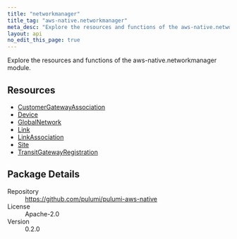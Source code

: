 ```yaml
---
title: "networkmanager"
title_tag: "aws-native.networkmanager"
meta_desc: "Explore the resources and functions of the aws-native.networkmanager module."
layout: api
no_edit_this_page: true
---
```


<!-- WARNING: this file was generated by Pulumi Docs Generator. -->
<!-- Do not edit by hand unless you're certain you know what you are doing! -->

Explore the resources and functions of the aws-native.networkmanager module.

<h2 id="resources">Resources</h2>
<ul class="api">
    <li><a href="customergatewayassociation" title="CustomerGatewayAssociation"><span class="symbol resource"></span>CustomerGatewayAssociation</a></li>
    <li><a href="device" title="Device"><span class="symbol resource"></span>Device</a></li>
    <li><a href="globalnetwork" title="GlobalNetwork"><span class="symbol resource"></span>GlobalNetwork</a></li>
    <li><a href="link" title="Link"><span class="symbol resource"></span>Link</a></li>
    <li><a href="linkassociation" title="LinkAssociation"><span class="symbol resource"></span>LinkAssociation</a></li>
    <li><a href="site" title="Site"><span class="symbol resource"></span>Site</a></li>
    <li><a href="transitgatewayregistration" title="TransitGatewayRegistration"><span class="symbol resource"></span>TransitGatewayRegistration</a></li>
</ul>

<h2 id="package-details">Package Details</h2>
<dl class="package-details">
	<dt>Repository</dt>
	<dd><a href="https://github.com/pulumi/pulumi-aws-native">https://github.com/pulumi/pulumi-aws-native</a></dd>
	<dt>License</dt>
	<dd>Apache-2.0</dd>
	<dt>Version</dt>
	<dd>0.2.0</dd>
</dl>

